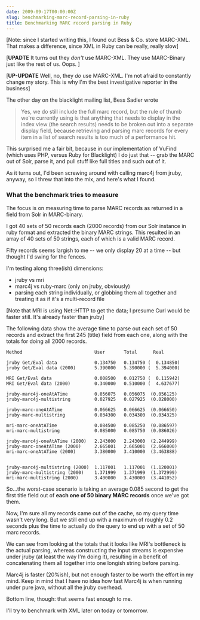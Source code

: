 ```yaml
---
date: 2009-09-17T00:00:00Z
slug: benchmarking-marc-record-parsing-in-ruby
title: Benchmarking MARC record parsing in Ruby
---
```


[Note: since I started writing this, I found out Bess & Co. store MARC-XML. That makes a difference, since XML in Ruby can be really, really slow]

[**UPADTE** It turns out they *don't* use MARC-XML. They use MARC-Binary just like the rest of us. Oops. ]

[**UP-UPDATE** Well, no, they *do* use MARC-XML. I'm not afraid to constantly change my story. This is why I'm the best investigative reporter in the business]

The other day on the blacklight mailing list, Bess Sadler wrote

> Yes, we do still include the full marc record, but the rule of thumb we're currently using is that anything that needs to display in the index view (the search results) needs to be broken out into a separate display field, because retrieving and parsing marc records for every item in a list of search results is too much of a performance hit.

This surprised me a fair bit, because in our implementation of VuFind (which uses PHP, versus Ruby for Blacklight) I do just that -- grab the MARC out of Solr, parse it, and pull stuff like full titles and such out of it.

As it turns out, I'd been screwing around with calling marc4j from jruby, anyway, so I threw that into the mix, and here's what I found.

### What the benchmark tries to measure

The focus is on measuring time to parse MARC records as returned in a field from Solr in MARC-binary.

I got 40 sets of 50 records each (2000 records) from our Solr instance in ruby format and extracted the binary MARC strings. This resulted in an array of 40 sets of 50 strings, each of which is a valid MARC record.

Fifty records seems largish to me -- we only display 20 at a time -- but thought I'd swing for the fences.

I'm testing along three(ish) dimensions:

* jruby vs mri
* marc4j vs ruby-marc (only on jruby, obviously)
* parsing each string individually, or globbing them all together and treating it as if it's a multi-record file

[Note that MRI is using Net::HTTP to get the data; I presume Curl would be faster still. It's already faster than jruby]

The following data show the average time to parse out each set of 50 records and extract the first 245 (title) field from each one, along with the totals for doing all 2000 records.

    Method                           User       Total      Real

    jruby Get/Eval data              0.134750   0.134750 (  0.134850)
    jruby Get/Eval data (2000)       5.390000   5.390000 (  5.394000)

    MRI Get/Eval data                0.008500   0.012750 (  0.115942)
    MRI Get/Eval data (2000)         0.340000   0.510000 (  4.637677)

    jruby-marc4j-oneAtATime          0.056075   0.056075  (0.056125)
    jruby-marc4j-multistring         0.027925   0.027925  (0.028000)

    jruby-marc-oneAtATime            0.066625   0.066625  (0.066650)
    jruby-marc-multistring           0.034300   0.034300  (0.034325)

    mri-marc-oneAtATime              0.084500   0.085250  (0.086597)
    mri-marc-multistring             0.085000   0.085750  (0.086026)

    jruby-marc4j-oneAtATime (2000)   2.243000   2.243000  (2.244999)
    jruby-marc-oneAtATime (2000)     2.665001   2.665001  (2.666000)
    mri-marc-oneAtATime (2000)       3.380000   3.410000  (3.463888)


    jruby-marc4j-multistring (2000)  1.117001   1.117001  (1.120001)
    jruby-marc-multistring (2000)    1.371999   1.371999  (1.372999)
    mri-marc-multistring (2000)      3.400000   3.430000  (3.441052)


So...the worst-case scenario is taking an average 0.085 second to get the first title field out of **each one of 50 binary MARC records** once we've got them.

Now, I'm sure all my records came out of the cache, so my query time wasn't very long. But we still end up with a maximum of roughly 0.2 seconds plus the time to actually do the query to end up with a set of 50 marc records.

We can see from looking at the totals that it looks like MRI's bottleneck is
the actual parsing, whereas constructing the input streams is expensive under jruby (at least the way I'm doing it), resulting in a benefit of concatenating them all together into one longish string before parsing.

Marc4j is faster (20%ish), but not enough faster to be worth the effort in my mind. Keep in mind that I have no idea how fast Marc4j is when running under pure java, without all the jruby overhead.

Bottom line, though: that seems fast enough to me.

I'll try to benchmark with XML later on today or tomorrow.
